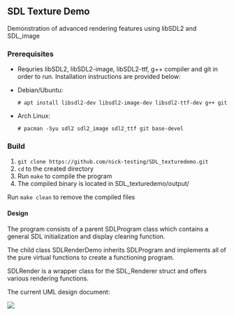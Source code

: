 ## SDL Texture Demo
Demonstration of advanced rendering features using libSDL2 and SDL_image

### Prerequisites
- Requries libSDL2, libSDL2-image, libSDL2-ttf, g++ compiler and git in order to run. Installation instructions are provided below:
- Debian/Ubuntu:

    `# apt install libsdl2-dev libsdl2-image-dev libsdl2-ttf-dev g++ git`

- Arch Linux:
  
    `# pacman -Syu sdl2 sdl2_image sdl2_ttf git base-devel`

### Build
<ol>
  <li><code>git clone https://github.com/nick-testing/SDL_texturedemo.git</code></li>
  <li><code>cd</code> to the created directory</li>
  <li>Run <code>make</code> to compile the program</li>
  <li>The compiled binary is located in SDL_texturedemo/output/</li>
</ol>

Run <code>make clean</code> to remove the compiled files


#### Design
The program consists of a parent SDLProgram class which contains a general SDL initialization and display clearing function.

The child class SDLRenderDemo inherits SDLProgram and implements all of the pure virtual functions to create a functioning program.

SDLRender is a wrapper class for the SDL_Renderer struct and offers various rendering functions.

The current UML design document:

<img src=https://github.com/user-attachments/assets/90b37374-b12b-4ff8-8860-3e6a68d896b1>
